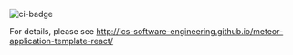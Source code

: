 ![ci-badge](https://github.com/broke-da-mouth-grinds-LLC/kanak-attack-manoa/workflows/ci-kanak-attack-manoa/badge.svg)

For details, please see http://ics-software-engineering.github.io/meteor-application-template-react/
